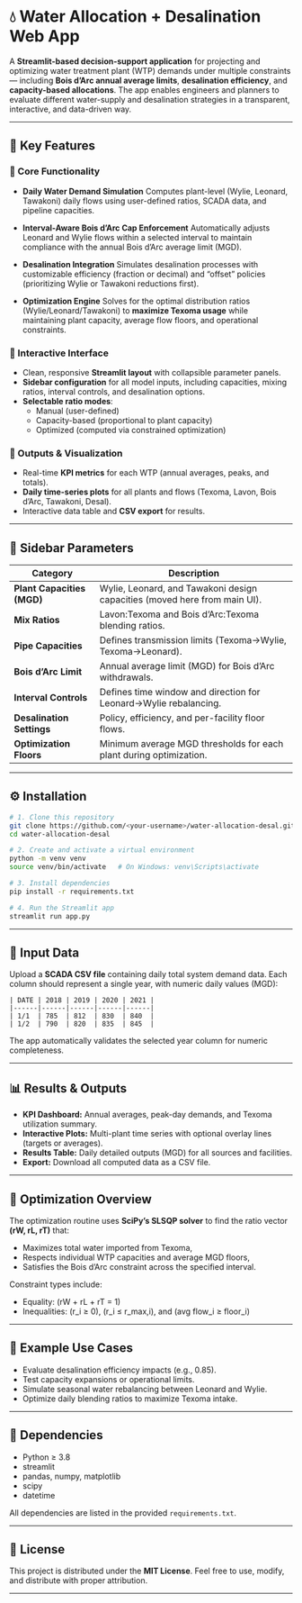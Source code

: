 # 💧 Water Allocation + Desalination Web App

A **Streamlit-based decision-support application** for projecting and optimizing water treatment plant (WTP) demands under multiple constraints — including **Bois d’Arc annual average limits**, **desalination efficiency**, and **capacity-based allocations**. The app enables engineers and planners to evaluate different water-supply and desalination strategies in a transparent, interactive, and data-driven way.

---

## 🚀 Key Features

### 🔹 Core Functionality
- **Daily Water Demand Simulation**
  Computes plant-level (Wylie, Leonard, Tawakoni) daily flows using user-defined ratios, SCADA data, and pipeline capacities.

- **Interval-Aware Bois d’Arc Cap Enforcement**
  Automatically adjusts Leonard and Wylie flows within a selected interval to maintain compliance with the annual Bois d’Arc average limit (MGD).

- **Desalination Integration**
  Simulates desalination processes with customizable efficiency (fraction or decimal) and “offset” policies (prioritizing Wylie or Tawakoni reductions first).

- **Optimization Engine**
  Solves for the optimal distribution ratios (Wylie/Leonard/Tawakoni) to **maximize Texoma usage** while maintaining plant capacity, average flow floors, and operational constraints.

### 🔹 Interactive Interface
- Clean, responsive **Streamlit layout** with collapsible parameter panels.
- **Sidebar configuration** for all model inputs, including capacities, mixing ratios, interval controls, and desalination options.
- **Selectable ratio modes**:
  - Manual (user-defined)
  - Capacity-based (proportional to plant capacity)
  - Optimized (computed via constrained optimization)

### 🔹 Outputs & Visualization
- Real-time **KPI metrics** for each WTP (annual averages, peaks, and totals).
- **Daily time-series plots** for all plants and flows (Texoma, Lavon, Bois d’Arc, Tawakoni, Desal).
- Interactive data table and **CSV export** for results.

---

## 🧩 Sidebar Parameters

| Category | Description |
|-----------|-------------|
| **Plant Capacities (MGD)** | Wylie, Leonard, and Tawakoni design capacities (moved here from main UI). |
| **Mix Ratios** | Lavon:Texoma and Bois d’Arc:Texoma blending ratios. |
| **Pipe Capacities** | Defines transmission limits (Texoma→Wylie, Texoma→Leonard). |
| **Bois d’Arc Limit** | Annual average limit (MGD) for Bois d’Arc withdrawals. |
| **Interval Controls** | Defines time window and direction for Leonard→Wylie rebalancing. |
| **Desalination Settings** | Policy, efficiency, and per-facility floor flows. |
| **Optimization Floors** | Minimum average MGD thresholds for each plant during optimization. |

---

## ⚙️ Installation

```bash
# 1. Clone this repository
git clone https://github.com/<your-username>/water-allocation-desal.git
cd water-allocation-desal

# 2. Create and activate a virtual environment
python -m venv venv
source venv/bin/activate   # On Windows: venv\Scripts\activate

# 3. Install dependencies
pip install -r requirements.txt

# 4. Run the Streamlit app
streamlit run app.py
```

---

## 📁 Input Data

Upload a **SCADA CSV file** containing daily total system demand data.
Each column should represent a single year, with numeric daily values (MGD):

```text
| DATE | 2018 | 2019 | 2020 | 2021 |
|------|------|------|------|------|
| 1/1  | 785  | 812  | 830  | 840  |
| 1/2  | 790  | 820  | 835  | 845  |
```

The app automatically validates the selected year column for numeric completeness.

---

## 📊 Results & Outputs

- **KPI Dashboard:** Annual averages, peak-day demands, and Texoma utilization summary.
- **Interactive Plots:** Multi-plant time series with optional overlay lines (targets or averages).
- **Results Table:** Daily detailed outputs (MGD) for all sources and facilities.
- **Export:** Download all computed data as a CSV file.

---

## 🧠 Optimization Overview

The optimization routine uses **SciPy’s SLSQP solver** to find the ratio vector **(rW, rL, rT)** that:
- Maximizes total water imported from Texoma,
- Respects individual WTP capacities and average MGD floors,
- Satisfies the Bois d’Arc constraint across the specified interval.

Constraint types include:
- Equality: (rW + rL + rT = 1)
- Inequalities: (r_i ≥ 0), (r_i ≤ r_max,i), and (avg flow_i ≥ floor_i)

---

## 🧾 Example Use Cases

- Evaluate desalination efficiency impacts (e.g., 0.85).
- Test capacity expansions or operational limits.
- Simulate seasonal water rebalancing between Leonard and Wylie.
- Optimize daily blending ratios to maximize Texoma intake.

---

## 🧩 Dependencies

- Python ≥ 3.8
- streamlit
- pandas, numpy, matplotlib
- scipy
- datetime

All dependencies are listed in the provided `requirements.txt`.

---

## 📜 License

This project is distributed under the **MIT License**.
Feel free to use, modify, and distribute with proper attribution.

---

